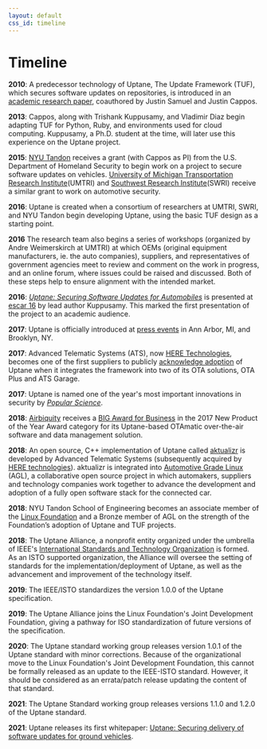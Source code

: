 ```yaml
---
layout: default
css_id: timeline
---
```


# Timeline

**2010**:  A predecessor technology of Uptane, The Update Framework (TUF), which
secures software updates on repositories, is introduced in an [academic research paper](papers/samuel_ccs_2010.pdf),
coauthored by Justin Samuel and Justin Cappos.

**2013**:  Cappos, along with Trishank Kuppusamy, and Vladimir Diaz begin
adapting TUF for Python, Ruby, and environments used
for cloud computing.  Kuppusamy, a Ph.D. student at the time, will later
use this experience on the Uptane project.

**2015**: [NYU Tandon](https://engineering.nyu.edu/) receives a grant (with 
Cappos as PI) from the U.S. Department of Homeland Security to begin work on 
a project to secure software updates on vehicles.  [University of Michigan Transportation Research Institute](https://umtri.umich.edu/)(UMTRI)
and [Southwest Research Institute](https://www.swri.org/)(SWRI) receive a 
similar grant to work on automotive security.

**2016**: Uptane is created when a consortium of researchers at
UMTRI, SWRI, and NYU Tandon begin developing Uptane, using the basic 
TUF design as a starting point.

**2016** The research team also begins a series of workshops (organized by
Andre Weimerskirch at UMTRI) at which OEMs (original equipment manufacturers,
ie. the auto companies), suppliers, and representatives of government agencies
meet to review and comment on the work in progress, and an online forum,
where issues could be raised and discussed. Both of these steps help to ensure
alignment with the intended market.

**2016**: [*Uptane: Securing Software Updates for Automobiles*](papers/kuppusamy_escar_16.pdf)
is presented at [escar 16](https://www.escar.info/escar-europe/history.html) by
lead author Kuppusamy. This
marked the first presentation of the project to an academic audience.

**2017**: Uptane is officially introduced at [press events](https://www.forbes.com/sites/leemathews/2017/01/19/uptane-will-protect-your-connected-car-from-hackers/#233b99d019be) in Ann Arbor, MI, and Brooklyn, NY.

**2017**: Advanced Telematic Systems (ATS), now [HERE Technologies](https://www.here.com/),
becomes one of the first suppliers to publicly [acknowledge adoption](https://www.autoconnectedcar.com/2017/06/connected-car-news-marvell-telit-att-ats-continental-toyota-marvel-safe-drive-systems-cast-car2go-trimble/) of Uptane when it integrates the framework
into two of its OTA solutions, OTA Plus and ATS Garage.

**2017**: Uptane is named one of the year's most important innovations in
security by [*Popular Science*](https://www.popsci.com/top-security-innovations-2017/).

**2018**: [Airbiquity](https://www.airbiquity.com) receives a
[BIG Award for Business](https://www.airbiquity.com/news/press-releases/airbiquity-otamatic-named-2017-new-product-year-business-intelligence-group) in the 2017 New Product of the Year Award category for its
Uptane-based OTAmatic over-the-air software and data management solution.

**2018**: An open source, C++ implementation of Uptane called [aktualizr](https://github.com/uptane/aktualizr)
is developed by Advanced Telematic Systems (subsequently acquired by
[HERE technologies](https://www.here.com/en)).  aktualizr
is integrated into [Automotive Grade Linux](https://www.automotivelinux.org/) (AGL),
a collaborative open source project in which
automakers, suppliers and technology companies work together to advance the
development and adoption of a fully open software stack for the connected car.

**2018**: NYU Tandon School of Engineering becomes an associate member of the
[Linux Foundation](https://www.linuxfoundation.org/) and a Bronze member of AGL
on the strength of the Foundation’s adoption of Uptane and TUF projects.

**2018**: The Uptane Alliance, a nonprofit entity organized under the umbrella of
IEEE's [International Standards and Technology Organization](https://ieee-isto.org/) is formed.
As an ISTO supported organization, the Alliance will oversee the setting of 
standards for the implementation/deployment of Uptane, as well as the 
advancement and improvement of the technology itself.

**2019**: The IEEE/ISTO standardizes the version 1.0.0 of the Uptane specification.

**2019**: The Uptane Alliance joins the Linux Foundation's Joint Development Foundation, giving
a pathway for ISO standardization of future versions of the specification.

**2020**: The Uptane standard working group releases version 1.0.1 of the Uptane standard with minor corrections. Because of the organizational move to the Linux Foundation's Joint Development Foundation, this cannot be formally released as an update to the IEEE-ISTO standard. However, it should be considered as an errata/patch release updating the content of that standard.

**2021**: The Uptane Standard working group releases versions 1.1.0 and 1.2.0 of the Uptane standard.

**2021**: Uptane releases its first whitepaper: [Uptane: Securing delivery of software updates for
ground vehicles](https://uptane.github.io/papers/Uptane_first_whitepaper.pdf).
